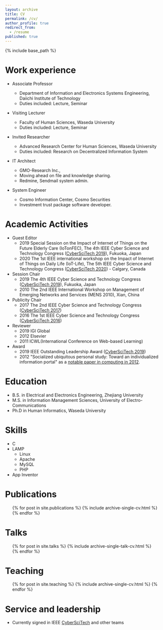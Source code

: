 ```yaml
---
layout: archive
title: CV
permalink: /cv/
author_profile: true
redirect_from:
  - /resume
published: true
---
```


{% include base_path %}


Work experience
======
* Associate Professor
  * Department of Information and Electronics Systems Engineering, Daiichi Institute of Technology
  * Duties included: Lecture, Seminar

* Visiting Lecturer
  * Faculty of Human Sciences, Waseda University
  * Duties included: Lecture, Seminar

* Invited Researcher
  * Advanced Research Center for Human Sciences, Waseda University
  * Duties included: Research on Decentralized Information System
  
* IT Architect
  * GMO-Research Inc.,
  * Moving ahead on file and knowledge sharing.
  * Redmine, Sendmail system admin.
  
* System Engineer
  * Cosmo Information Center, Cosmo Securities
  * Investment trust package software developer.

Academic Activities
======
* Guest Editor
  * 2019 Special Session on the Impact of Internet of Things on the Future Elderly Care (IoTonFEC), The 4th IEEE Cyber Science and Technology Congress ([CyberSciTech 2019](http://cyber-science.org/2019/)), Fukuoka, Japan
  * 2020 The 1st IEEE international workshop on the Impact of Internet of Things on Daily Life (IoT-Life), The 5th IEEE Cyber Science and Technology Congress ([CyberSciTech 2020](http://cyber-science.org/2020/)) - Calgary, Canada 
* Session Chair
  * 2019 The 4th IEEE Cyber Science and Technology Congress ([CyberSciTech 2019](http://cyber-science.org/2019/)), Fukuoka, Japan
  * 2010 The 2nd IEEE International Workshop on Management of Emerging Networks and Services (MENS 2010), Xian, China
* Publicity Chair
  * 2017 The 2nd IEEE Cyber Science and Technology Congress ([CyberSciTech 2017](https://cyberscitech.net/2017/))
  * 2016 The 1st IEEE Cyber Science and Technology Congress ([CyberSciTech 2016](https://cyberscitech.net/2016/))
* Reviewer
  * 2019 IGI Global
  * 2012 Elsevier 
  * 2011 ICWL(International Conference on Web-based Learning)
* Award
  * 2019 IEEE Outstanding Leadership Award ([CyberSciTech 2019](http://cyber-science.org/2019/))
  * 2012 "Socialized ubiquitous personal study: Toward an individualized information portal" as a [notable paper in computing in 2012](http://www.computingreviews.com/recommend/bestof/notableitems_2012.cfm#list).

Education
======
* B.S. in Electrical and Electronics Engineering, Zhejiang University
* M.S. in Information Management Sciences, University of Electro-Communications
* Ph.D in Human Informatics, Waseda University

Skills
======
* C
* LAMP
  * Linux
  * Apache
  * MySQL
  * PHP
* App Inventor

Publications
======
  <ul>{% for post in site.publications %}
    {% include archive-single-cv.html %}
  {% endfor %}</ul>
  
Talks
======
  <ul>{% for post in site.talks %}
    {% include archive-single-talk-cv.html %}
  {% endfor %}</ul>
  
Teaching
======
  <ul>{% for post in site.teaching %}
    {% include archive-single-cv.html %}
  {% endfor %}</ul>
  
Service and leadership
======
* Currently signed in IEEE [CyberSciTech](http://cyber-science.org/) and other teams
